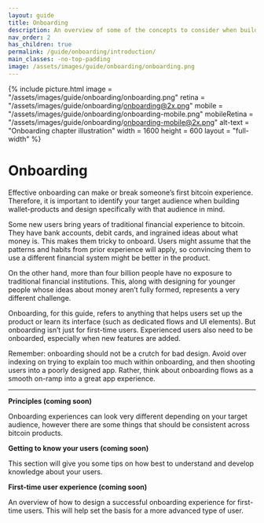 ```yaml
---
layout: guide
title: Onboarding
description: An overview of some of the concepts to consider when building onboarding experiences.
nav_order: 2
has_children: true
permalink: /guide/onboarding/introduction/
main_classes: -no-top-padding
image: /assets/images/guide/onboarding/onboarding.png
---
```


<!--

Editor's notes

A brief introduction and summary of all pages in this section. The idea is that readers
scan this page to get an overview of the section and then decide which topics to dive into.

-->

{% include picture.html
   image = "/assets/images/guide/onboarding/onboarding.png"
   retina = "/assets/images/guide/onboarding/onboarding@2x.png"
   mobile = "/assets/images/guide/onboarding/onboarding-mobile.png"
   mobileRetina = "/assets/images/guide/onboarding/onboarding-mobile@2x.png"
   alt-text = "Onboarding chapter illustration"
   width = 1600
   height = 600
   layout = "full-width"
%}

# Onboarding

Effective onboarding can make or break someone’s first bitcoin experience. Therefore, it is important to identify your target audience when building wallet-products and design specifically with that audience in mind. 

Some new users bring years of traditional financial experience to bitcoin. They have bank accounts, debit cards, and ingrained ideas about what money is. This makes them tricky to onboard. Users might assume that the patterns and habits from prior experience will apply, so convincing them to use a different financial system might be better in the product. 

On the other hand, more than four billion people have no exposure to traditional financial institutions. This, along with designing for younger people whose ideas about money aren’t fully formed, represents a very different challenge.

Onboarding, for this guide, refers to anything that helps users set up the product or learn its interface (such as dedicated flows and UI elements). But onboarding isn’t just for first-time users. Experienced users also need to be onboarded, especially when new features are added. 

Remember: onboarding should not be a crutch for bad design. Avoid over indexing on trying to explain too much within onboarding, and then shooting users into a poorly designed app. Rather, think about onboarding flows as a smooth on-ramp into a great app experience.

---

**Principles (coming soon)**

Onboarding experiences can look very different depending on your target audience, however there are some things that should be consistent across bitcoin products.

**Getting to know your users (coming soon)**

This section will give you some tips on how best to understand and develop knowledge about your users.

**First-time user experience (coming soon)**

An overview of how to design a successful onboarding experience for first-time users. This will help set the basis for a more advanced type of user.

